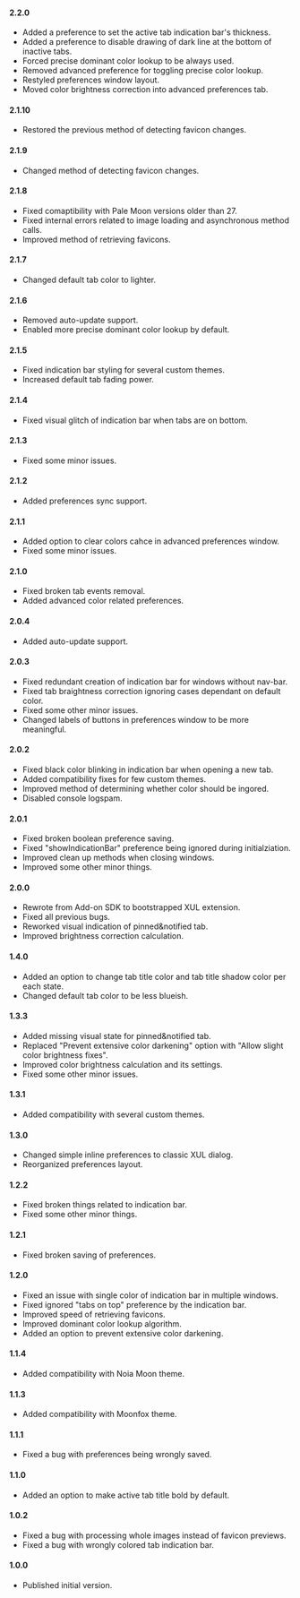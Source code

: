 #### 2.2.0
* Added a preference to set the active tab indication bar's thickness.
* Added a preference to disable drawing of dark line at the bottom of inactive tabs.
* Forced precise dominant color lookup to be always used.
* Removed advanced preference for toggling precise color lookup. 
* Restyled preferences window layout.
* Moved color brightness correction into advanced preferences tab. 

#### 2.1.10
* Restored the previous method of detecting favicon changes.

#### 2.1.9
* Changed method of detecting favicon changes.

#### 2.1.8
* Fixed comaptibility with Pale Moon versions older than 27.
* Fixed internal errors related to image loading and asynchronous method calls.
* Improved method of retrieving favicons.

#### 2.1.7
* Changed default tab color to lighter.

#### 2.1.6
* Removed auto-update support.
* Enabled more precise dominant color lookup by default.

#### 2.1.5
* Fixed indication bar styling for several custom themes.
* Increased default tab fading power.

#### 2.1.4
* Fixed visual glitch of indication bar when tabs are on bottom.

#### 2.1.3
* Fixed some minor issues.

#### 2.1.2
* Added preferences sync support.

#### 2.1.1
* Added option to clear colors cahce in advanced preferences window.
* Fixed some minor issues.

#### 2.1.0
* Fixed broken tab events removal.
* Added advanced color related preferences.

#### 2.0.4
* Added auto-update support.

#### 2.0.3
* Fixed redundant creation of indication bar for windows without nav-bar.
* Fixed tab braightness correction ignoring cases dependant on default color.
* Fixed some other minor issues.
* Changed labels of buttons in preferences window to be more meaningful.

#### 2.0.2
* Fixed black color blinking in indication bar when opening a new tab.
* Added compatibility fixes for few custom themes.
* Improved method of determining whether color should be ingored.
* Disabled console logspam.

#### 2.0.1
* Fixed broken boolean preference saving.
* Fixed "showIndicationBar" preference being ignored during initialziation.
* Improved clean up methods when closing windows.
* Improved some other minor things.

#### 2.0.0
* Rewrote from Add-on SDK to bootstrapped XUL extension.
* Fixed all previous bugs.
* Reworked visual indication of pinned&notified tab.
* Improved brightness correction calculation.

#### 1.4.0
* Added an option to change tab title color and tab title shadow color per each state.
* Changed default tab color to be less blueish.

#### 1.3.3
* Added missing visual state for pinned&notified tab.
* Replaced "Prevent extensive color darkening" option with "Allow slight color brightness fixes".
* Improved color brightness calculation and its settings.
* Fixed some other minor issues.

#### 1.3.1
* Added compatibility with several custom themes.

#### 1.3.0
* Changed simple inline preferences to classic XUL dialog.
* Reorganized preferences layout.

#### 1.2.2
* Fixed broken things related to indication bar.
* Fixed some other minor things.

#### 1.2.1
* Fixed broken saving of preferences.

#### 1.2.0
* Fixed an issue with single color of indication bar in multiple windows.
* Fixed ignored "tabs on top" preference by the indication bar.
* Improved speed of retrieving favicons.
* Improved dominant color lookup algorithm.
* Added an option to prevent extensive color darkening.

#### 1.1.4
* Added compatibility with Noia Moon theme.

#### 1.1.3
* Added compatibility with Moonfox theme.

#### 1.1.1
* Fixed a bug with preferences being wrongly saved.

#### 1.1.0
* Added an option to make active tab title bold by default.

#### 1.0.2
* Fixed a bug with processing whole images instead of favicon previews.
* Fixed a bug with wrongly colored tab indication bar.

#### 1.0.0
* Published initial version.